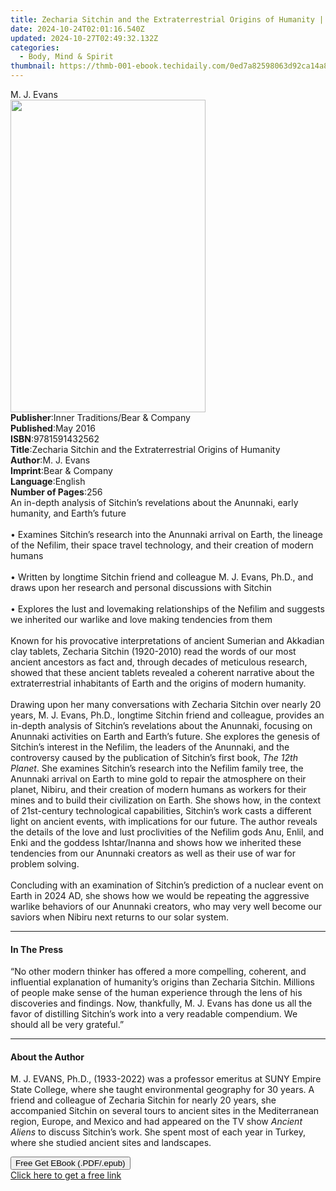 ```yaml
---
title: Zecharia Sitchin and the Extraterrestrial Origins of Humanity | Free Book
date: 2024-10-24T02:01:16.540Z
updated: 2024-10-27T02:49:32.132Z
categories:
  - Body, Mind & Spirit
thumbnail: https://thmb-001-ebook.techidaily.com/0ed7a82598063d92ca14a8b1f2edea9bf11d09cb98d950a2efa0feb815810aac.jpg
---
```

<main id="book-container">
  <div class="flex flex-col">
    <div class="book-brief flex-1 py-6 px-4 sm:p-6 md:py-10 md:px-8">
      <!-- brief-->
      <div class="book-brief-main">M. J. Evans</div>
    </div>
    <div
      class="book-meta-info flex-1 grid gap-4 col-start-1 col-end-3 row-start-1 sm:mb-6 sm:grid-cols-4 lg:gap-6 lg:col-start-2 lg:row-end-6 lg:row-span-6 lg:mb-0"
    >
      <div
        class="book-meta-info-left place-content-center mt-4 p-4 text-sm leading-6 col-start-2 col-span-2 dark:text-slate-400"
      >
        <img
          class="w-full h-500 object-cover rounded-lg sm:h-255 sm:col-span-2 lg:col-span-full"
          src="https://img-001-ebook.techidaily.com/22841f6292e272c5a6a3de9c6a38e7d5969ef6a67738a8cc1d2868ac58ba9591.jpg"
          alt=""
          width="312"
          height="500"
        />
      </div>
      <div
        class="book-meta-info-right mt-2 col-start-1 row-start-2 col-span-3 self-center"
      >
        <!-- meta data  -->
        <div class="flex flex-col px-4 md:px-8">
          <div class="flex-1">
            <strong>Publisher</strong>:<span class="px-2"
              >Inner Traditions/Bear &amp; Company</span
            >
          </div>
          <div class="flex-1">
            <strong>Published</strong>:<span class="px-2">May 2016</span>
          </div>
          <div class="flex-1">
            <strong>ISBN</strong>:<span class="px-2">9781591432562</span>
          </div>
          <div class="flex-1">
            <strong>Title</strong>:<span class="px-2"
              >Zecharia Sitchin and the Extraterrestrial Origins of
              Humanity</span
            >
          </div>
          <div class="flex-1">
            <strong>Author</strong>:<span class="px-2">M. J. Evans</span>
          </div>
          <div class="flex-1">
            <strong>Imprint</strong>:<span class="px-2"
              >Bear &amp; Company</span
            >
          </div>
          <div class="flex-1">
            <strong>Language</strong>:<span class="px-2">English</span>
          </div>
          <div class="flex-1">
            <strong>Number of Pages</strong>:<span class="px-2">256</span>
          </div>
        </div>
      </div>
    </div>
    <div class="book-description flex-1 py-6 px-4 sm:p-6 md:py-10 md:px-8">
      <div class="book-description-main">
        <div accordion-content="" id="description">
          An in-depth analysis of Sitchin’s revelations about the Anunnaki,
          early humanity, and Earth’s future<br /><br />• Examines Sitchin’s
          research into the Anunnaki arrival on Earth, the lineage of the
          Nefilim, their space travel technology, and their creation of modern
          humans<br /><br />• Written by longtime Sitchin friend and colleague
          M. J. Evans, Ph.D., and draws upon her research and personal
          discussions with Sitchin<br /><br />• Explores the lust and lovemaking
          relationships of the Nefilim and suggests we inherited our warlike and
          love making tendencies from them<br /><br />Known for his provocative
          interpretations of ancient Sumerian and Akkadian clay tablets,
          Zecharia Sitchin (1920-2010) read the words of our most ancient
          ancestors as fact and, through decades of meticulous research, showed
          that these ancient tablets revealed a coherent narrative about the
          extraterrestrial inhabitants of Earth and the origins of modern
          humanity.<br /><br />Drawing upon her many conversations with Zecharia
          Sitchin over nearly 20 years, M. J. Evans, Ph.D., longtime Sitchin
          friend and colleague, provides an in-depth analysis of Sitchin’s
          revelations about the Anunnaki, focusing on Anunnaki activities on
          Earth and Earth’s future. She explores the genesis of Sitchin’s
          interest in the Nefilim, the leaders of the Anunnaki, and the
          controversy caused by the publication of Sitchin’s first book,
          <i>The 12th Planet</i>. She examines Sitchin’s research into the
          Nefilim family tree, the Anunnaki arrival on Earth to mine gold to
          repair the atmosphere on their planet, Nibiru, and their creation of
          modern humans as workers for their mines and to build their
          civilization on Earth. She shows how, in the context of 21st-century
          technological capabilities, Sitchin’s work casts a different light on
          ancient events, with implications for our future. The author reveals
          the details of the love and lust proclivities of the Nefilim gods Anu,
          Enlil, and Enki and the goddess Ishtar/Inanna and shows how we
          inherited these tendencies from our Anunnaki creators as well as their
          use of war for problem solving.<br /><br />Concluding with an
          examination of Sitchin’s prediction of a nuclear event on Earth in
          2024 AD, she shows how we would be repeating the aggressive warlike
          behaviors of our Anunnaki creators, who may very well become our
          saviors when Nibiru next returns to our solar system.
        </div>
        <div class="accordion-fader"></div>
      </div>
    </div>
    <div class="book-excerpts flex-1 py-6 px-4 sm:p-6 md:py-10 md:px-8">
      <!-- excerpts-->
      <div class="book-excerpts-main">
        <hr />
        <h4 class="placeholder placeholder-heading">
          <span>In The Press</span>
        </h4>
        <p>
          “No other modern thinker has offered a more compelling, coherent, and
          influential explanation of humanity’s origins than Zecharia Sitchin.
          Millions of people make sense of the human experience through the lens
          of his discoveries and findings. Now, thankfully, M. J. Evans has done
          us all the favor of distilling Sitchin’s work into a very readable
          compendium. We should all be very grateful.”
        </p>
      </div>
    </div>
    <div class="book-about-author flex-1 py-6 px-4 sm:p-6 md:py-10 md:px-8">
      <!-- about author-->
      <div class="book-main-author-main">
        <hr />
        <h4 class="placeholder placeholder-heading">
          <span>About the Author</span>
        </h4>
        <p>
          M. J. EVANS, Ph.D., (1933-2022) was a professor emeritus at SUNY
          Empire State College, where she taught environmental geography for 30
          years. A friend and colleague of Zecharia Sitchin for nearly 20 years,
          she accompanied Sitchin on several tours to ancient sites in the
          Mediterranean region, Europe, and Mexico and had appeared on the TV
          show <i>Ancient Aliens </i>to discuss Sitchin’s work. She spent most
          of each year in Turkey, where she studied ancient sites and
          landscapes.
        </p>
      </div>
    </div>
    <div class="book-free-get flex-1 py-6 px-4 sm:p-6 md:py-10 md:px-8">
      <button
        id="btn-free-get"
        class="bg-blue-500 hover:bg-blue-700 text-white font-bold py-2 px-4 rounded"
      >
        Free Get EBook (.PDF/.epub)
      </button>
      <div id="countdown-display" class="px-2 text-lg mt-2"></div>
      <a
        id="free-link"
        class="hidden bg-blue-500 hover:bg-blue-700 text-white font-bold py-2 px-4 rounded"
        href="https://www.ebooks.com/en-us/book/95782378/zecharia-sitchin-and-the-extraterrestrial-origins-of-humanity/m-j-evans/"
        target="_blank"
        >Click here to get a free link</a
      >
    </div>
    <script>
      let countdownTime = 0;
      let countdownInterval = null;
      document
        .getElementById('btn-free-get')
        .addEventListener('click', startCountdown);
      function startCountdown() {
        countdownTime = new Date().getTime() + 60000 * 3;
        countdownInterval = setInterval(updateCountdown, 1000);
        document.getElementById('btn-free-get').disabled = true;
        document
          .getElementById('btn-free-get')
          .classList.add('bg-gray-500', 'cursor-not-allowed');
      }
      function updateCountdown() {
        let currentTime = new Date().getTime();
        let timeLeft = countdownTime - currentTime;
        let secondsLeft = Math.floor(timeLeft / 1000);
        document.getElementById('countdown-display').innerHTML =
          `Remaining time: ${secondsLeft} seconds.`;
        if (secondsLeft <= 0) {
          clearInterval(countdownInterval);
          document.getElementById('btn-free-get').classList.add('hidden');
          document.getElementById('free-link').classList.remove('hidden');
          document.getElementById('countdown-display').innerHTML = '';
        }
      }
    </script>
  </div>
</main>

<ins class="adsbygoogle"
      style="display:block"
      data-ad-client="ca-pub-7571918770474297"
      data-ad-slot="8358498916"
      data-ad-format="auto"
      data-full-width-responsive="true"></ins>
    